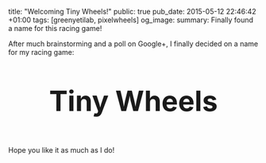 title: "Welcoming Tiny Wheels!"
public: true
pub_date: 2015-05-12 22:46:42 +01:00
tags: [greenyetilab, pixelwheels]
og_image:
summary: Finally found a name for this racing game!


After much brainstorming and a poll on Google+, I finally decided on a name for my racing game:

<p style="font-size: 4em; font-weight: bold; text-align: center">Tiny Wheels</p>

Hope you like it as much as I do!
